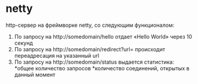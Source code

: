 # netty
 http-сервер на фреймворке netty, со следующим функционалом:
 1. По запросу на http://somedomain/hello отдает «Hello World» через 10 секунд
 2. По запросу на http://somedomain/redirect?url=<url> происходит переадресация на указанный url
 3. По запросу на http://somedomain/status выдается статистика:
   *общее количество запросов
   *количество соединений, открытых в данный момент
